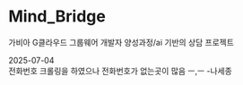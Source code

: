 # Mind_Bridge
가비아 G클라우드 그룹웨어 개발자 양성과정/ai 기반의 상담 프로젝트 


2025-07-04<br/>
전화번호 크롤링을 하였으나 전화번호가 없는곳이 많음 ㅡ,ㅡ -나세종